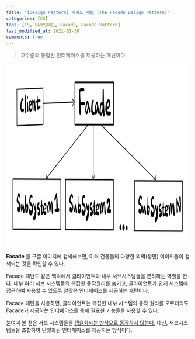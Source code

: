```yaml
---
title: "[Design Pattern] 퍼싸드 패턴 (The Facade Design Pattern)"
categories: [CS]
tags: [CS, 디자인패턴, Facade, Facade Pattern]
last_modified_at: 2021-01-30
comments: true
---
```


> 고수준의 통합된 인터페이스를 제공하는 패턴이다.

<img src="/assets/images/cs/design_pattern/facade_pattern.jpeg" width="500" height="500" />

**Facade** 를 구글 이미지에 검색해보면, 여러 건물들의 다양한 외벽(정면) 이미지들이 검색되는 것을 확인할 수 있다.

Facade 패턴도 같은 맥락에서 클라이언트와 내부 서브시스템들을 분리하는 역할을 한다.
내부 여러 서브 시스템들의 복잡한 동작원리를 숨기고, 클라이언트가 쉽게 시스템에 접근하여 사용할 수 있도록 알맞은 인터페이스를 제공하는 패턴이다.

Facade 패턴을 사용하면, 클라이언트는 복잡한 내부 시스템의 동작 원리를 모르더라도 Facade가 제공하는 인터페이스를 통해 필요한 기능들을 사용할 수 있다.

눈여겨 볼 점은 서브 시스템들을 <ins>캡슐화하는 방식으로 동작하지 않는다.</ins> 대신, 서브시스템들을 조합하여 단일화된 인터페이스를 제공하는 방식이다.
